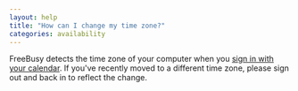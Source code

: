 ```yaml
---
layout: help
title: "How can I change my time zone?"
categories: availability
---
```


FreeBusy detects the time zone of your computer when you [sign in with your calendar](https://freebusy.io/connect).
If you've recently moved to a different time zone, please sign out and back in to reflect the change.
